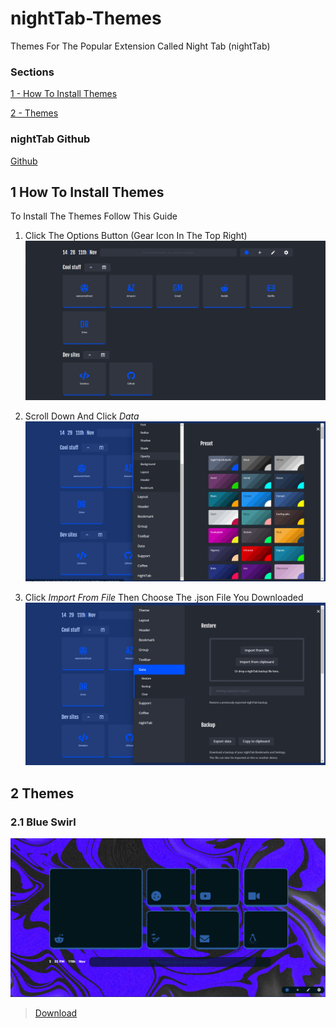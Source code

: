 # nightTab-Themes
Themes For The Popular Extension Called Night Tab (nightTab)

### Sections
[1 - How To Install Themes](#1-how-to-install-themes)

[2 - Themes](#2-themes)

### nightTab Github
[Github](https://github.com/zombieFox/nightTab)

## 1 How To Install Themes
To Install The Themes Follow This Guide

1. Click The Options Button (Gear Icon In The Top Right)
![Not Loaded](/Tutorial/1.PNG)

2. Scroll Down And Click *Data*
![Not Loaded](/Tutorial/2.PNG)

3. Click *Import From File* Then Choose The .json File You Downloaded 
![Not Loaded](/Tutorial/3.PNG)

## 2 Themes

### 2.1 Blue Swirl
![Not Loaded](/BlueSwirl/Screenshot.PNG)
> [Download](https://minhaskamal.github.io/DownGit/#/home?url=https://github.com/hippostars/nightTab-Themes/blob/main/BlueSwirl/blueswirl.json)

